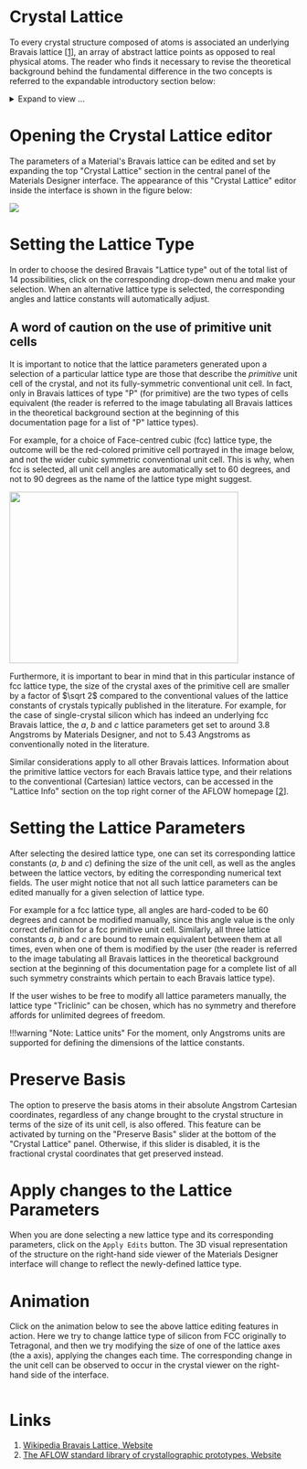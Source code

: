 # Crystal Lattice

To every crystal structure composed of atoms is associated an underlying Bravais lattice [[1](#links)], an array of abstract lattice points as opposed to real physical atoms. The reader who finds it necessary to revise the theoretical background behind the fundamental difference in the two concepts is referred to the expandable introductory section below: 

<details>
  <summary>
    Expand to view ...
  </summary>
  
In crystallography, a Bravais lattice represents an infinite array of discrete points generated by a set of discrete translation operations, which can be expressed in three dimensional space as:
  
$$
{\displaystyle \mathbf{R} = n_{1}\mathbf{a}_{1} + n_{2}\mathbf{a}_{2} + n_{3}\mathbf{a}_{3}}
$$
  
where $n_i$ are any integers, and $a_i$ are known as the primitive vectors spanning the lattice in three-dimensional space. The defining characteristic of a Bravais lattice is that, for any choice of position vector $R$, the lattice has to look exactly the same when viewed from any equivalent lattice point.
  
Two Bravais lattices are considered equivalent if they have the same symmetry elements. In this sense, there are 14 possible distinct Bravais lattices in three-dimensional space, grouped together into 7 more general symmetry categorizations known as lattice systems. These two categories are tabulated in the image below for reference purposes, together with a representation of the typical appearance of their conventional unit cells exhibiting the full symmetry of the lattice:
  
<img src="/images/Bravais_lattices.png"/>

It can be deducted by inspecting the above figure that, besides their symmetry elements, Bravais lattices can additionally be described by the lattice parameters defining their unit cells. These parameters comprise information about both the lengths of the delimiting axes of the unit cell (the $a$, $b$ and $c$ lattice constants) and the angles between them ($\alpha$, $\beta$ and $\gamma$), as explained in the figure below: 

<img src="https://upload.wikimedia.org/wikipedia/commons/5/5e/UnitCell.png"/>


</details>


# Opening the Crystal Lattice editor

The parameters of a Material's Bravais lattice  can be edited and set by expanding the top "Crystal Lattice" section in the central panel of the Materials Designer interface. The appearance of this "Crystal Lattice" editor inside the interface is shown in the figure below:

<img src="/images/crystal-lattice.png"/>

# Setting the Lattice Type

In order to choose the desired Bravais "Lattice type" out of the total list of 14 possibilities, click on the corresponding drop-down menu and make your selection. When an alternative lattice type is selected, the corresponding angles and lattice constants will automatically adjust. 

## A word of caution on the use of primitive unit cells

It is important to notice that the lattice parameters generated upon a selection of a particular lattice type are those that describe the *primitive* unit cell of the crystal, and not its fully-symmetric conventional unit cell. In fact, only in Bravais lattices of type "P" (for primitive) are the two types of cells equivalent (the reader is referred to the image tabulating all Bravais lattices in the theoretical background section at the beginning of this documentation page for a list of "P" lattice types). 

For example, for a choice of Face-centred cubic (fcc) lattice type, the outcome will be the red-colored primitive cell portrayed in the image below, and not the wider cubic symmetric conventional unit cell. This is why, when fcc is selected, all unit cell angles are automatically set to 60 degrees, and not to 90 degrees as the name of the lattice type might suggest. 

<img src="/images/TGa4T.png" width="400" height="300"/>

Furthermore, it is important to bear in mind that in this particular instance of fcc lattice type, the size of the crystal axes of the primitive cell are smaller by a factor of $\sqrt 2$ compared to the conventional values of the lattice constants of crystals typically published in the literature. For example, for the case of single-crystal silicon which has indeed an underlying fcc Bravais lattice, the $a$, $b$ and $c$ lattice parameters get set to around 3.8 Angstroms by Materials Designer, and not to 5.43 Angstroms as conventionally noted in the literature.

Similar considerations apply to all other Bravais lattices. Information about the primitive lattice vectors for each Bravais lattice type, and their relations to the conventional (Cartesian) lattice vectors, can be accessed in the "Lattice Info" section on the top right corner of the AFLOW homepage [[2](#links)]. 


# Setting the Lattice Parameters

After selecting the desired lattice type, one can set its corresponding lattice constants ($a$, $b$ and $c$) defining the size of the unit cell, as well as the angles between the lattice vectors, by editing the corresponding numerical text fields. The user might notice that not all such lattice parameters can be edited manually for a given selection of lattice type. 

For example for a fcc lattice type, all angles are hard-coded to be 60 degrees and cannot be modified manually, since this angle value is the only correct definition for a fcc primitive unit cell. Similarly, all three lattice constants $a$, $b$ and $c$ are bound to remain equivalent between them at all times, even when one of them is modified by the user (the reader is referred to the image tabulating all Bravais lattices in the theoretical background section at the beginning of this documentation page for a complete list of all such symmetry constraints which pertain to each Bravais lattice type). 

If the user wishes to be free to modify all lattice parameters manually, the lattice type "Triclinic" can be chosen, which has no symmetry and therefore affords for unlimited degrees of freedom. 

!!!warning "Note: Lattice units"
    For the moment, only Angstroms units are supported for defining the dimensions of the lattice constants.

# Preserve Basis

The option to preserve the basis atoms in their absolute Angstrom Cartesian coordinates, regardless of any change brought to the crystal structure in terms of the size of its unit cell, is also offered. This feature can be activated by turning on the "Preserve Basis" slider at the bottom of the "Crystal Lattice" panel.  Otherwise, if this slider is disabled, it is the fractional crystal coordinates that get preserved instead. 

# Apply changes to the Lattice Parameters

When you are done selecting a new lattice type and its corresponding parameters, click on the `Apply Edits` button.  The 3D visual representation of the structure on the right-hand side viewer of the Materials Designer interface will change to reflect the newly-defined lattice type.

# Animation

Click on the animation below to see the above lattice editing features in action. Here we try to change lattice type of silicon from FCC originally to Tetragonal, and then we try modifying the size of one of the lattice axes (the a axis), applying the changes each time. The corresponding change in the unit cell can be observed to occur in the crystal viewer on the right-hand side of the interface.

<img data-gifffer="/images/ChangeMaterialLattice.gif" />

# Links

1. [Wikipedia Bravais Lattice, Website](https://en.wikipedia.org/wiki/Bravais_lattice)
2. [The AFLOW standard library of crystallographic prototypes, Website](http://www.aflowlib.org/CrystalDatabase/)

